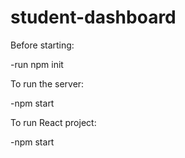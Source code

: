 # student-dashboard
Before starting:

-run npm init


To run the server:

-npm start

To run React project:

-npm start

